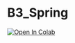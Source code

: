 # B3_Spring

[![Open In Colab](https://colab.research.google.com/assets/colab-badge.svg)](https://colab.research.google.com/github/B3_Spring/blob/main/MNIST_ML.ipynb)
